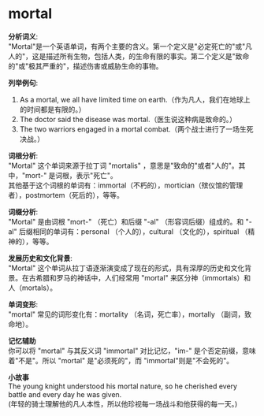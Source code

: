 # mortal

**分析词义**:  
"Mortal"是一个英语单词，有两个主要的含义。第一个定义是"必定死亡的"或"凡人的"，这是描述所有生物，包括人类，的生命有限的事实。第二个定义是"致命的"或"极其严重的"，描述伤害或威胁生命的事物。

  

**列举例句**:

  

1.  As a mortal, we all have limited time on earth.（作为凡人，我们在地球上的时间都是有限的。）
2.  The doctor said the disease was mortal.（医生说这种病是致命的。）
3.  The two warriors engaged in a mortal combat.（两个战士进行了一场生死决战。）

  

**词根分析**:  
"Mortal" 这个单词来源于拉丁词 "mortalis" ，意思是"致命的"或者"人的"。其中，"mort-" 是词根，表示"死亡"。  
其他基于这个词根的单词有：immortal（不朽的），mortician（殡仪馆的管理者），postmortem（死后的），等等。

  

**词缀分析**:  
"Mortal" 是由词根 "mort-" （死亡）和后缀 "-al" （形容词后缀）组成的。和 "-al" 后缀相同的单词有：personal （个人的），cultural （文化的），spiritual （精神的），等等。

  

**发展历史和文化背景**:  
"Mortal" 这个单词从拉丁语逐渐演变成了现在的形式，具有深厚的历史和文化背景。在古希腊和罗马的神话中，人们经常用 "mortal" 来区分神（immortals）和人（mortals）。

  

**单词变形**:  
"mortal" 常见的词形变化有：mortality （名词，死亡率），mortally （副词，致命地）。

  

**记忆辅助**  
你可以将 "mortal" 与其反义词 "immortal" 对比记忆，"im-" 是个否定前缀，意味着"不是"。所以 "mortal" 是"必须死的"，而 "immortal"则是"不会死的"。

  

**小故事**  
The young knight understood his mortal nature, so he cherished every battle and every day he was given.  
(年轻的骑士理解他的凡人本性，所以他珍视每一场战斗和他获得的每一天。)
